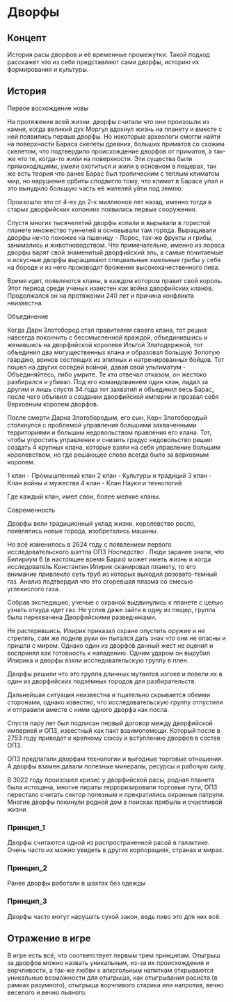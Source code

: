 # Дворфы

## Концепт
История расы дворфов и её временные промежутки. Такой подход расскажет что из себя представляют сами дворфы, историю их формирования и культуры.


## История

Первое восхождение новы

На протяжении всей жизни. дворфы считали что они произошли из камня, когда великий дух Моргул вдохнул жизнь на планету и вместе с ней появились первые дворфы. 
Но некоторые археологи смогли найти на поверхности Бараса скелеты древних, больших приматов со схожим скелетом, что подтвердило происхождение дворфов от приматов, а так-же что те, когда-то жили на поверхности.
Эти существа были прямоходящими, умели охотиться и жили в основном в пещерах, так же есть теория что ранее Барас был тропическим с теплым климатом мир, но нарушение орбиты сподвигло тому, что климат в Барасе упал и это вынудило большую часть её жителей уйти под землю. 

Произошло это от 4-ех до 2-х миллионов лет назад, именно тогда в старых дворфийских колониях появились первые сооружения.

Спустя многих тысячелетий дворфы копали и вырывали в гористой планете множество туннелей и основывали там города.
Выращивали дворфы нечто похожее на пшеницу - Лорос, так-же фрукты и грибы, занимались и животноводством.
Что примечательно, именно из лороса дворфы варят свой знаменитый дворфийский эль, а самые почитаемые и искусные дворфы выращивают специальные хмельные грибы у себя на бороде и из него производят брожение высококачественного пива.

Время идет, появляются кланы, в каждом котором правит свой король. Этот период среди ученых известен как война дворфийских кланов. Продолжался он на протяжении 240 лет и причина конфликта неизвестна. 

Объединение

Когда Дарн Злотобород стал правителем своего клана, тот решил навсегда покончить с бессмысленной враждой, объединившись и женившись на дворфийской королеве Ильгой Златодержной, тот объединил два могущественных клана и образовал большую Золотую гвардию, воинов состоящих из элитных и натренированных бойцов. Тот пошел на других соседей войной, давая свой ультиматум - Объединяйтесь, либо умрите. Те кто отвечал отказом, он жестоко разбирался и убивал. Под его командованием один клан, падал за другим и лишь спустя 34 года тот захватил и объединил весь Барас, после чего объявил о создании дворфийской империи и прозвал себя Верховным королем дворфов. 

После смерти Дарна Злотобородым, его сын, Керн Злотобородый столкнулся с проблемой управления большими захваченными территориями и большим недовольством правления его клана. Тот, чтобы упростить управление и снизить градус недовольство решил создать 4 крупных клана, которые взяли на себя управление большим королевством, но где решающее слово всегда было за верховным королем. 

1 клан - Промышленный клан
2 клан - Культуры и традиций
3 клан - Клан войны и мужества
4 клан - Клан Науки и технологий

Где каждый клан, имел свои, более мелкие кланы.


Современность


Дворфы вели традиционный уклад жизни, королевство росло, появлялись новые города, изобретались машины.

Но всё изменилось в 2624 году с появлением первого исследовательского шаттла ОПЗ *Наследство* . Люди заранее знали, что Билириум 6 (в настоящее время Бараз) может иметь жизнь и когда исследователь Константин Илирик сканировал планету, то его внимание привлекло сеть труб из которых выходил розовато-темный газ. Анализ подтвердил что это сгоревшая плазма со смесью углекислого газа.

Собрав экспедицию, ученые с охраной выдвинулись к планете с целью узнать откуда идет газ. Не успев даже зайти в одну из пещер, группа была перехвачена Дворфийскими разведчиками. 

Не растерявшись, Илирик приказал охране опустить оружие и не стрелять, сам же подняв руки он пытался дать знак что они не опасны и пришли с миром. Однако один из дворфов данный жест не оценил и воспринял как готовность к нападению. Одним ударом он вырубил Илирика и дворфы взяли исследовательскую группу в плен.

Дворфы решили что это группа длинных мутантов изгоев и повели их в один из дворфийских подземных городов для разбирательств.

Дальнейшая ситуация неизвестна и тщательно скрывается обеими сторонами, однако известно, что исследовательскую группу отпустили и отправили вместе с ними одного дворфа как посла.  

Спустя пару лет был подписан первый договор между дворфийской империей и ОПЗ, известный как пакт взаимопомощи. Который после в 2753 году приведет к крепкому союзу и вступлению дворфов в состав ОПЗ.

ОПЗ предлагали дворфам технологии и выгодные торговые отношения. А дворфы взамен давали полезные минералы, ресурсы и рабочую силу. 

В 3022 году произошел кризис у дворфийской расы, родная планета была истощена, многие пираты терроризировали торговые пути, ОПЗ перестало считать сектор полезным и прекратились охранные патрули. Многие дворфы покинули родной дом в поисках прибыли и счастливой жизни. 


### Принцип_1
Дворфы считаются одной из распространенной расой в галактике. Очень часто их можно увидеть в других корпорациях, странах и мирах. 
### Принцип_2
Ранее дворфы работали в шахтах без одежды
### Принцип_3 
Дворфы часто могут нарушать сухой закон, ведь пиво это для них всё.
## Отражение в игре
В игре есть всё, что соответствует первым трем принципам. Отыгрыш за дворфов можно назвать уникальным, из-за их происхождения и ворчливости, а так-же любви к алкогольным напиткам открываются уникальные возможности для отыгрыша, как отыгрывания расиста (в рамках разумного), отыгрыша ворчливого старика или напротив, вечно веселого и вечно пьяного.
